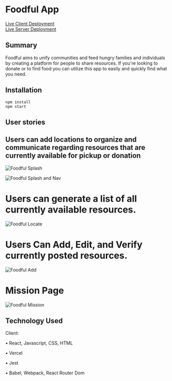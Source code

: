 # Foodful App

[Live Client Deployment](https://foodful.agiannotti.vercel.app/)  
[Live Server Deployment](https://enigmatic-meadow-50986.herokuapp.com)

## Summary

Foodful aims to unify communities and feed hungry families and individuals by creating a platform for people to share resources. If you're looking to donate or to find food you can utilize this app to easily and quickly find what you need.

## Installation

```
npm install
npm start
```

## User stories

## Users can add locations to organize and communicate regarding resources that are currently available for pickup or donation

![Foodful Splash](https://user-images.githubusercontent.com/72902345/107166552-f5c2a480-697b-11eb-9d01-0a0bd52d3144.PNG)

![Foodful Splash and Nav](https://user-images.githubusercontent.com/72902345/107166696-68338480-697c-11eb-83f0-3edc11e3ac88.PNG)

# Users can generate a list of all currently available resources.

![Foodful Locate](https://user-images.githubusercontent.com/72902345/107166611-21de2580-697c-11eb-8763-16b86d3d6f81.PNG)

# Users Can Add, Edit, and Verify currently posted resources.

![Foodful Add](https://user-images.githubusercontent.com/72902345/107166894-fa3b8d00-697c-11eb-8dea-a33a9233b844.PNG)

# Mission Page

![Foodful Mission](https://user-images.githubusercontent.com/72902345/107166753-8dc08e00-697c-11eb-8b2a-d442d1448a75.PNG)

## Technology Used

Client:

• React, Javascript, CSS, HTML

• Vercel

• Jest

• Babel, Webpack, React Router Dom
